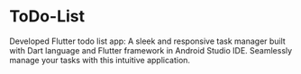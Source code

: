 # ToDo-List
Developed Flutter todo list app: A sleek and responsive task manager built with Dart language and Flutter framework in Android Studio IDE. Seamlessly manage your tasks with this intuitive application.
